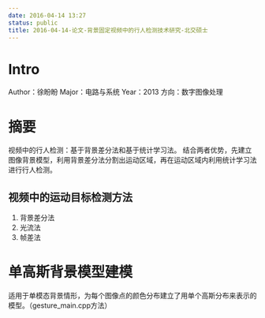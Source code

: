 ```yaml
---
date: 2016-04-14 13:27
status: public
title: 2016-04-14-论文-背景固定视频中的行人检测技术研究-北交硕士
---
```


# Intro
Author：徐盼盼
Major：电路与系统
Year：2013
方向：数字图像处理
# 摘要
视频中的行人检测：基于背景差分法和基于统计学习法。
结合两者优势，先建立图像背景模型，利用背景差分法分割出运动区域，再在运动区域内利用统计学习法进行行人检测。

## 视频中的运动目标检测方法
1. 背景差分法
2. 光流法
3. 帧差法

# 单高斯背景模型建模
适用于单模态背景情形，为每个图像点的颜色分布建立了用单个高斯分布来表示的模型。（gesture_main.cpp方法）
